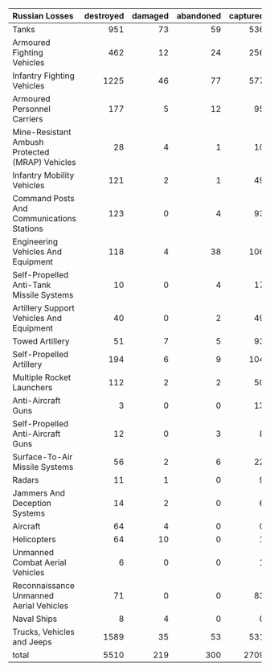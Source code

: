 | Russian Losses                                   |   destroyed |   damaged |   abandoned |   captured |   total |
|:-------------------------------------------------|------------:|----------:|------------:|-----------:|--------:|
| Tanks                                            |         951 |        73 |          59 |        536 |    1619 |
| Armoured Fighting Vehicles                       |         462 |        12 |          24 |        256 |     754 |
| Infantry Fighting Vehicles                       |        1225 |        46 |          77 |        577 |    1925 |
| Armoured Personnel Carriers                      |         177 |         5 |          12 |         95 |     289 |
| Mine-Resistant Ambush Protected  (MRAP) Vehicles |          28 |         4 |           1 |         10 |      43 |
| Infantry Mobility Vehicles                       |         121 |         2 |           1 |         49 |     173 |
| Command Posts And Communications Stations        |         123 |         0 |           4 |         93 |     220 |
| Engineering Vehicles And Equipment               |         118 |         4 |          38 |        106 |     266 |
| Self-Propelled Anti-Tank Missile Systems         |          10 |         0 |           4 |         17 |      31 |
| Artillery Support Vehicles And Equipment         |          40 |         0 |           2 |         49 |      91 |
| Towed Artillery                                  |          51 |         7 |           5 |         93 |     156 |
| Self-Propelled Artillery                         |         194 |         6 |           9 |        104 |     313 |
| Multiple Rocket Launchers                        |         112 |         2 |           2 |         50 |     166 |
| Anti-Aircraft Guns                               |           3 |         0 |           0 |         13 |      16 |
| Self-Propelled Anti-Aircraft Guns                |          12 |         0 |           3 |          8 |      23 |
| Surface-To-Air Missile Systems                   |          56 |         2 |           6 |         22 |      86 |
| Radars                                           |          11 |         1 |           0 |          9 |      21 |
| Jammers And Deception Systems                    |          14 |         2 |           0 |          6 |      22 |
| Aircraft                                         |          64 |         4 |           0 |          0 |      68 |
| Helicopters                                      |          64 |        10 |           0 |          1 |      75 |
| Unmanned Combat Aerial Vehicles                  |           6 |         0 |           0 |          1 |       7 |
| Reconnaissance Unmanned Aerial Vehicles          |          71 |         0 |           0 |         83 |     154 |
| Naval Ships                                      |           8 |         4 |           0 |          0 |      12 |
| Trucks, Vehicles and Jeeps                       |        1589 |        35 |          53 |        531 |    2208 |
| total                                            |        5510 |       219 |         300 |       2709 |    8738 |